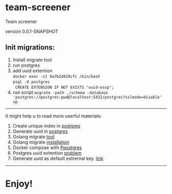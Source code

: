 # team-screener

Team screener

version 0.0.1-SNAPSHOT




## Init migrations:
1. Install migrate tool
2. run postgres
3. add uuid extention  
`docker exec -it 9a7b2d429cfc /bin/bash`   
`psql -U postgres`  
` CREATE EXTENSION IF NOT EXISTS "uuid-ossp";`  
4. run script 
`migrate -path ./schema -database 'postgres://postgres:pwd@localhost:5432/postgres?sslmode=disable' up`


---

It might help u to read more userful materials:
1. Create unique index in [postgres](https://postgrespro.ru/docs/postgresql/9.6/sql-createindex)
2. Generate uuid in [postgres](https://www.postgresql.org/docs/current/uuid-ossp.html)
3. Golang migrate [tool](https://github.com/golang-migrate/migrate)
4. Golang migrate [installation](https://github.com/golang-migrate/migrate/blob/master/cmd/migrate/README.md)
5. Docker compose with [Ppostgres](https://github.com/IliaEre/composes/blob/main/db/postgres-compose.yaml)
6. Postgres uuid extention [problem](https://stackoverflow.com/questions/22446478/extension-exists-but-uuid-generate-v4-fails) 
7. Generate uuid as default extrernal key. [link](https://dba.stackexchange.com/questions/122623/default-value-for-uuid-column-in-postgres)

--- 

# Enjoy!